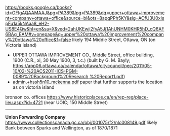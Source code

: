 https://books.google.ca/books?id=OFIgAQAAMAAJ&pg=PA389&lpg=PA389&dq=upper+ottawa+improvement+company+ottawa+office&source=bl&ots=8apqPPh5KY&sig=ACfU3U0xIspFu1a5kNAaa8_eH2-US8E4Qw&hl=en&sa=X&ved=2ahUKEwji2fyA5Jj1AhUNHM0KHR5hD_cQ6AF6BAg_EAM#v=onepage&q=upper%20ottawa%20improvement%20company%20ottawa%20office&f=false
likely 194 Middle Street, Ottawa, ON (on Victoria Island)

- UPPER OTTAWA IMPROVEMENT CO., Middle Street, office building, 1900 (C.R., xi, 30 May 1900, 3, t.c.) (built by G. M. Bayly; https://app06.ottawa.ca/calendar/ottawa/citycouncil/pec/2011/05-10/02-%20ACS2011-ICS-PGM-0089%20Background%20Research,%20Report1.pdf)
- [admin,+hssh5n10_mckenna.pdf](file:///C:/Users/jaime/Downloads/admin,+hssh5n10_mckenna.pdf) paper that further supports the location as on victoria island


bronson co. offices
https://www.historicplaces.ca/en/rep-reg/place-lieu.aspx?id=4721 (near UOIC; 150 Middle Street)

---
**Union Forwarding Company**
https://www.collectionscanada.gc.ca/obj/001075/f2/nlc008149.pdf
likely Bank between Sparks and Wellington, as of 1870/1871
